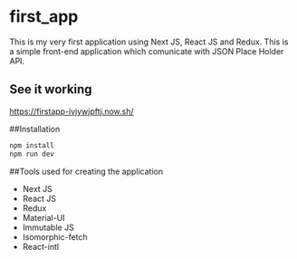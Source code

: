# first_app
This is my very first application using Next JS, React JS and Redux. This is a simple front-end application which comunicate with JSON Place Holder API.

## See it working
https://firstapp-ivjywjpftj.now.sh/

##Installation

```bash
npm install
npm run dev
```
##Tools used for creating the application

* Next JS
* React JS
* Redux
* Material-UI
* Immutable JS
* Isomorphic-fetch
* React-intl



